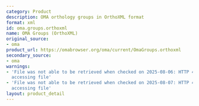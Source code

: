 ```yaml
---
category: Product
description: OMA orthology groups in OrthoXML format
format: xml
id: oma.groups.orthoxml
name: OMA Groups (OrthoXML)
original_source:
- oma
product_url: https://omabrowser.org/oma/current/OmaGroups.orthoxml
secondary_source:
- oma
warnings:
- 'File was not able to be retrieved when checked on 2025-08-06: HTTP 404 error when
  accessing file'
- 'File was not able to be retrieved when checked on 2025-08-07: HTTP 404 error when
  accessing file'
layout: product_detail
---
```

